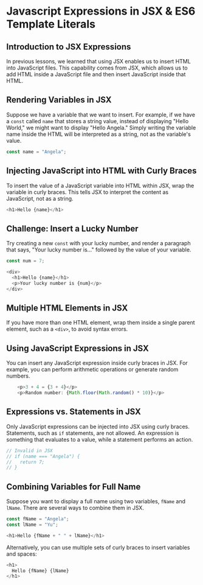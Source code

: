 # Javascript Expressions in JSX & ES6 Template Literals

## Introduction to JSX Expressions

In previous lessons, we learned that using JSX enables us to insert HTML into JavaScript files. This capability comes from JSX, which allows us to add HTML inside a JavaScript file and then insert JavaScript inside that HTML.

## Rendering Variables in JSX

Suppose we have a variable that we want to insert. For example, if we have a `const` called `name` that stores a string value, instead of displaying "Hello World," we might want to display "Hello Angela." Simply writing the variable name inside the HTML will be interpreted as a string, not as the variable's value.

```js
const name = "Angela";
```

## Injecting JavaScript into HTML with Curly Braces

To insert the value of a JavaScript variable into HTML within JSX, wrap the variable in curly braces. This tells JSX to interpret the content as JavaScript, not as a string.

```js
<h1>Hello {name}</h1>
```

## Challenge: Insert a Lucky Number

Try creating a new `const` with your lucky number, and render a paragraph that says, "Your lucky number is..." followed by the value of your variable.

```js
const num = 7;
```

```js
<div>
  <h1>Hello {name}</h1>
  <p>Your lucky number is {num}</p>
</div>
```

## Multiple HTML Elements in JSX

If you have more than one HTML element, wrap them inside a single parent element, such as a `<div>`, to avoid syntax errors.

## Using JavaScript Expressions in JSX

You can insert any JavaScript expression inside curly braces in JSX. For example, you can perform arithmetic operations or generate random numbers.

```js
    <p>3 + 4 = {3 + 4}</p>
    <p>Random number: {Math.floor(Math.random() * 10)}</p>
```

## Expressions vs. Statements in JSX

Only JavaScript expressions can be injected into JSX using curly braces. Statements, such as `if` statements, are not allowed. An expression is something that evaluates to a value, while a statement performs an action.

```js
// Invalid in JSX
// if (name === "Angela") {
//   return 7;
// }
```

## Combining Variables for Full Name

Suppose you want to display a full name using two variables, `fName` and `lName`. There are several ways to combine them in JSX.

```js
const fName = "Angela";
const lName = "Yu";
```

```js
<h1>Hello {fName + " " + lName}</h1>
```

Alternatively, you can use multiple sets of curly braces to insert variables and spaces:

```js
<h1>
  Hello {fName} {lName}
</h1>
```
